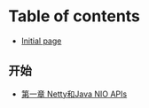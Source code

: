 # Table of contents

* [Initial page](README.md)

## 开始

* [第一章 Netty和Java NIO APIs](kai-shi/netty-he-javanioapis.md)

